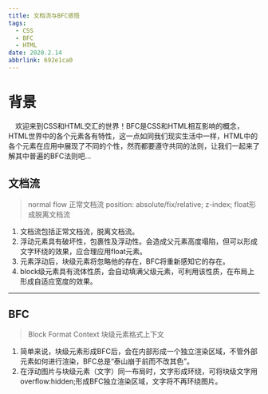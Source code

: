 ```yaml
---
title: 文档流与BFC感悟
tags:
  - CSS
  - BFC
  - HTML
date: 2020.2.14
abbrlink: 692e1ca0
---
```

# 背景
&emsp;欢迎来到CSS和HTML交汇的世界！BFC是CSS和HTML相互影响的概念，HTML世界中的各个元素各有特性，这一点如同我们现实生活中一样，HTML中的各个元素在应用中展现了不同的个性，然而都要遵守共同的法则，让我们一起来了解其中普遍的BFC法则吧...
<!--more-->
## 文档流
> normal flow 正常文档流
> position: absolute/fix/relative; z-index; float形成脱离文档流 
1. 文档流包括正常文档流，脱离文档流。
2. 浮动元素具有破坏性，包裹性及浮动性。会造成父元素高度塌陷，但可以形成文字环绕的效果，应合理应用float元素。
3. 元素浮动后，块级元素将忽略他的存在，BFC将重新感知它的存在。
4. block级元素具有流体性质，会自动填满父级元素，可利用该性质，在布局上形成自适应宽度的效果。
***
## BFC
> Block Format Context 块级元素格式上下文
1. 简单来说，块级元素形成BFC后，会在内部形成一个独立渲染区域，不管外部元素如何进行渲染，BFC总是“泰山崩于前而不改其色”。
2. 在浮动图片与块级元素（文字）同一布局时，文字形成环绕，可将块级文字用overflow:hidden;形成BFC独立渲染区域，文字将不再环绕图片。